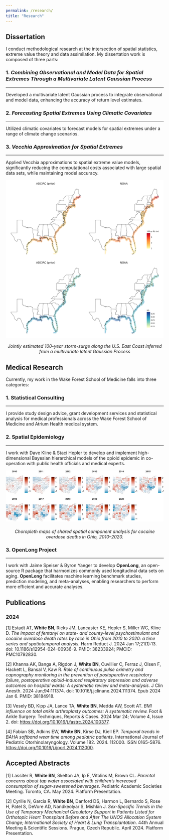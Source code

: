 ```yaml
---
permalink: /research/
title: "Research"
---
```


## Dissertation ##

I conduct methodological research at the intersection of spatial statistics, extreme value theory and data assimilation. My dissertation work is composed of three parts:

### 1. *Combining Observational and Model Data for Spatial Extremes Through a Multivariate Latent Gaussian Process* ###

---

   Developed a multivariate latent Gaussian process to integrate observational and model data, enhancing the accuracy of return level estimates.
   
### 2. *Forecasting Spatial Extremes Using Climatic Covariates* ###

---

   Utilized climatic covariates to forecast models for spatial extremes under a range of climate change scenarios.
   
### 3. *Vecchia Approximation for Spatial Extremes* ###

---

   Applied Vecchia approximations to spatial extreme value models, significantly reducing the computational costs associated with large spatial data sets, while maintaining model accuracy.
   
<div style="text-align: center;">
  <img src="/images/research/combined_100yrRL.png" alt="test">
  <p><em> Jointly estimated 100-year storm-surge along the U.S. East Coast inferred from a multivariate latent Gaussian Process </em></p>
</div>

## Medical Research ##

Currently, my work in the Wake Forest School of Medicine falls into three categories:

### 1. Statistical Consulting ###

---

I provide study design advice, grant development services and statistical analysis for medical professionals across the Wake Forest School of Medicine and Atrium Health medical system.

### 2. Spatial Epidemiology ###

---

I work with Dave Kline & Staci Hepler to develop and implement high-dimensional Bayesian hierarchical models of the opioid epidemic in co-operation with public health officials and medical experts.

<div style="text-align: center;">
  <img src="/images/research/shared_comp_c.jpg" alt="test">
  <p style="margin-top: 20px;"><em> Choropleth maps of shared spatial component analysis for cocaine overdose deaths in Ohio, 2010–2020. </em></p>
</div>

### 3. OpenLong Project ###

---

I work with Jaime Speiser & Byron Yaeger to develop **OpenLong**, an open-source R package that harmonizes commonly used longitudinal data sets on aging. **OpenLong** facilitates machine learning benchmark studies, prediction modeling, and meta-analyses, enabling researchers to perform more efficient and accurate analyses.

## Publications ##

### 2024 ###

[1] Estadt AT, **White BN**, Ricks JM, Lancaster KE, Hepler S, Miller WC, Kline D. *The impact of fentanyl on state- and county-level psychostimulant and cocaine overdose death rates by race in Ohio from 2010 to 2020: a time series and spatiotemporal analysis.* Harm Reduct J. 2024 Jan 17;21(1):13. doi: 10.1186/s12954-024-00936-9. PMID: 38233924; PMCID: PMC10792830.

[2] Khanna AK, Banga A, Rigdon J, **White BN**, Cuvillier C, Ferraz J, Olsen F, Hackett L, Bansal V, Kaw R. *Role of continuous pulse oximetry and capnography monitoring in the prevention of postoperative respiratory failure, postoperative opioid-induced respiratory depression and adverse outcomes on hospital wards: A systematic review and meta-analysis.* J Clin Anesth. 2024 Jun;94:111374. doi: 10.1016/j.jclinane.2024.111374. Epub 2024 Jan 6. PMID: 38184918.

[3] Vesely BD, Kipp JA, Lance TA, **White BN**, Medda AW, Scott AT. *BMI influence on total ankle arthroplasty outcomes: A systematic review.* Foot & Ankle Surgery: Techniques, Reports & Cases. 2024 Mar 24; Volume 4, Issue 2. doi: https://doi.org/10.1016/j.fastrc.2024.100377.

[4] Fabian SB, Adkins EW, **White BN**, Kirse DJ, Kiell EP. *Temporal trends in BAHA softband wear time among pediatric patients*. International Journal of Pediatric Otorhinolaryngology. Volume 182. 2024. 112000. ISSN 0165-5876. https://doi.org/10.1016/j.ijporl.2024.112000.

## Accepted Abstracts ##

[1] Lassiter R, **White BN**, Skelton JA, Ip E, Vitolins M, Brown CL. *Parental concerns about tap water associated with children’s increased consumption of sugar-sweetened beverages*. Pediatric Academic Societies Meeting. Toronto, CA. May 2024. Platform Presentation.

[2] Cyrille N, Garcia R, **White BN**, Danford DS, Harmon L, Bernardo S, Rose H, Patel S, DeVore AD, Nandkeolyar S, Mishkin J. *Sex-Specific Trends in the Use of Temporary Mechanical Circulatory Support in Patients Listed for Orthotopic Heart Transplant Before and After The UNOS Allocation System Change; International Society of Heart & Lung Transplantation*. 44th Annual Meeting & Scientific Sessions. Prague, Czech Republic. April 2024. Platform Presentation.
